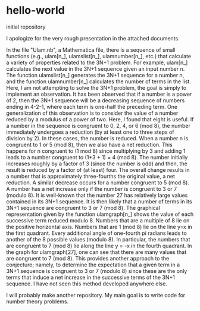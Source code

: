 # hello-world
initial repository

I apologize for the very rough presentation in the attached documents.

In the file "Ulam.nb", a Mathematica file, there is a sequence of small functions (e.g., ulam[n_], ulamslist[n_], ulamnumber[n_], etc.) that calculate a variety of properties related to the 3N+1 problem. For example, ulam[n_] calculates the next value in the 3N+1 sequence given an input number n. The function ulamslist[n_] generates the 3N+1 sequence for a number n, and the function ulamnumber[n_] calculates the number of terms in the list. Here, I am not attempting to solve the 3N+1 problem, the goal is simply to implement an observation. It has been observed that if a number is a power of 2, then the 3N+1 sequence will be a decreasing sequence of numbers ending in 4-2-1, where each term is one-half the preceding term. One generalization of this observation is to consider the value of a number reduced by a modulus of a power of two. Here, I found that eight is useful. If a number in the sequence is congruent to 0, 2, 4, or 6 (mod 8), the number immediately undergoes a reduction (by at least one to three steps of division by 2). In these cases, the number is reduced. When a number n is congruent to 1 or 5 (mod 8), then we also have a net reduction. This happens for n congruent to (1 mod 8) since multiplying by 3 and adding 1 leads to a number congruent to (1*3 + 1) = 4 (mod 8). The number initially increases roughly by a factor of 3 (since the number is odd) and then, the result is reduced by a factor of (at least) four. The overall change results in a number that is approximately three-fourths the original value, a net reduction. A similar decrease occurs for a number congruent to 5 (mod 8). A number has a net increase only if the number is congruent to 3 or 7 (modulo 8). It is well-known that the number 27 has relatively large values contained in its 3N+1 sequence. It is then likely that a number of terms in its 3N+1 sequence are congruent to 3 or 7 (mod 8). The graphical representation given by the function ulamgraph[n_] shows the value of each successive term reduced modulo 8. Numbers that are a multiple of 8 lie on the positive horizontal axis. Numbers that are 1 (mod 8) lie on the line y=x in the first quadrant. Every additional angle of one-fourth pi radians leads to another of the 8 possible values (modulo 8). In particular, the numbers that are congruent to 7 (mod 8) lie along the line y = -x in the fourth quadrant. In the graph for ulamgraph[27], one can see that there are many values that are congruent to 7 (mod 8). This provides another approach to the conjecture; namely, to determine the expectation that a given term in a 3N+1 sequence is congruent to 3 or 7 (modulo 8) since these are the only terms that induce a net increase in the successive terms of the 3N+1 sequence. I have not seen this method developed anywhere else.

I will probably make another repository. My main goal is to write code for number theory problems.
